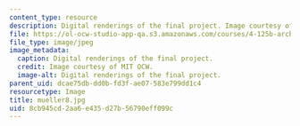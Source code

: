```yaml
---
content_type: resource
description: Digital renderings of the final project. Image courtesy of MIT OCW.
file: https://ol-ocw-studio-app-qa.s3.amazonaws.com/courses/4-125b-architecture-studio-building-in-landscapes-fall-2005/8cb945cd2aa6e435d27b56790eff099c_mueller8.jpg
file_type: image/jpeg
image_metadata:
  caption: Digital renderings of the final project.
  credit: Image courtesy of MIT OCW.
  image-alt: Digital renderings of the final project.
parent_uid: dcae75db-dd0b-fd3f-ae07-583e799dd1c4
resourcetype: Image
title: mueller8.jpg
uid: 8cb945cd-2aa6-e435-d27b-56790eff099c
---
```

